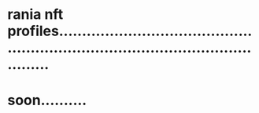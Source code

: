 # rania nft profiles........................................................................................................
# soon..........
